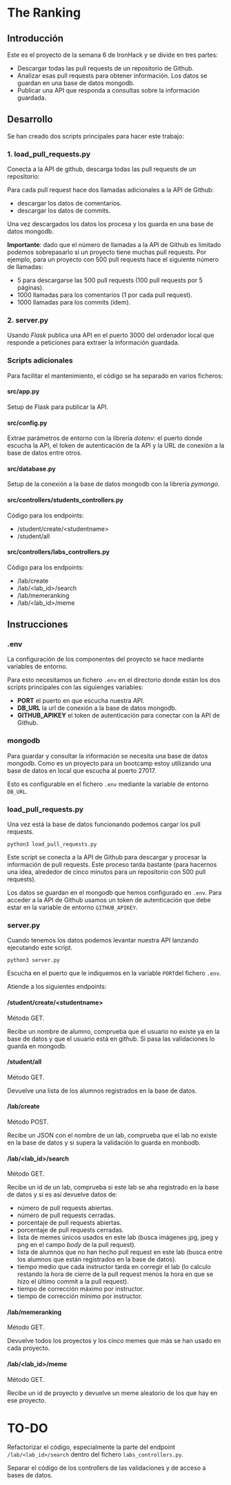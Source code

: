 # The Ranking
## Introducción
Este es el proyecto de la semana 6 de IronHack y se divide en tres partes:
- Descargar todas las pull requests de un repositorio de Github.
- Analizar esas pull requests para obtener información. Los datos se guardan en una base de datos mongodb.
- Publicar una API que responda a consultas sobre la información guardada.

## Desarrollo
Se han creado dos scripts principales para hacer este trabajo:
### 1. load_pull_requests.py
Conecta a la API de github, descarga todas las pull requests de un repositorio:

Para cada pull request hace dos llamadas adicionales a la API de Github:
  * descargar los datos de comentarios.
  * descargar los datos de commits.

Una vez descargados los datos los procesa y los guarda en una base de datos mongodb.

**Importante**: dado que el número de llamadas a la API de Github es limitado podemos sobrepasarlo si un proyecto tiene muchas pull requests.
Por ejemplo, para un proyecto con 500 pull requests hace el siguiente número de llamadas:
  * 5 para descargarse las 500 pull requests (100 pull requests por 5 páginas).
  * 1000 llamadas para los comentarios (1 por cada pull request).
  * 1000 llamadas para los commits (ídem).
  
### 2. server.py 
Usando *Flask* publica una API en el puerto 3000 del ordenador local que responde a peticiones para extraer la información guardada.

### Scripts adicionales
Para facilitar el mantenimiento, el código se ha separado en varios ficheros:
#### src/app.py 

Setup de Flask para publicar la API.
#### src/config.py

Extrae parámetros de entorno con la librería *dotenv*: el puerto donde escucha la API, el token de autenticación de la API y la URL de conexión a la base de datos entre otros.
#### src/database.py 

Setup de la conexión a la base de datos mongodb con la librería *pymongo*.
#### src/controllers/students_controllers.py

Código para los endpoints:
  * /student/create/\<studentname\>
  * /student/all

#### src/controllers/labs_controllers.py

Código para los endpoints:
  * /lab/create
  * /lab/<lab_id>/search
  * /lab/memeranking
  * /lab/<lab_id>/meme

## Instrucciones
### .env
La configuración de los componentes del proyecto se hace mediante variables de entorno.

Para esto necesitamos un fichero ```.env``` en el directorio donde están los dos scripts principales con las siguienges variables:
- **PORT** el puerto en que escucha nuestra API.
- **DB_URL** la url de conexión a la base de datos mongodb.
- **GITHUB_APIKEY** el token de autenticación para conectar con la API de Github.

### mongodb
Para guardar y consultar la información se necesita una base de datos mongodb. Como es un proyecto para un bootcamp estoy utilizando una base de datos en local que escucha al puerto 27017.

Esto es configurable en el fichero ```.env``` mediante la variable de entorno ```DB_URL```. 
### load_pull_requests.py
Una vez está la base de datos funcionando podemos cargar los pull requests.

```python3 load_pull_requests.py```

Este script se conecta a la API de Github para descargar y procesar la información de pull requests. Este proceso tarda bastante (para hacernos una idea, alrededor de cinco minutos para un repositorio con 500 pull requests).

Los datos se guardan en el mongodb que hemos configurado en ```.env```. Para acceder a la API de Github usamos un token de autenticación que debe estar en la variable de entorno ```GITHUB_APIKEY```.
### server.py
Cuando tenemos los datos podemos levantar nuestra API lanzando ejecutando este script.

```python3 server.py```

Escucha en el puerto que le indiquemos en la variable ```PORT```del fichero ```.env```.

Atiende a los siguientes endpoints:
#### /student/create/\<studentname\>

Método GET.

Recibe un nombre de alumno, comprueba que el usuario no existe ya en la base de datos y que el usuario está en github. Si pasa las validaciones lo guarda en mongodb.
#### /student/all

Método GET.

Devuelve una lista de los alumnos registrados en la base de datos.
#### /lab/create

Método POST.

Recibe un JSON con el nombre de un lab, comprueba que el lab no existe en la base de datos y si supera la validación lo guarda en monbodb.
#### /lab/<lab_id>/search

Método GET.

Recibe un id de un lab, comprueba si este lab se aha registrado en la base de datos y si es así devuelve datos de:
  * número de pull requests abiertas.
  * número de pull requests cerradas.
  * porcentaje de pull requests abiertas.
  * porcentaje de pull requests cerradas.
  * lista de memes únicos usados en este lab (busca imágenes jpg, jpeg y png en el campo *body* de la pull request).
  * lista de alumnos que no han hecho pull request en este lab (busca entre los alumnos que están registrados en la base de datos).
  * tiempo medio que cada instructor tarda en corregir el lab (lo calculo restando la hora de cierre de la pull request menos la hora en que se hizo el último commit a la pull request).
  * tiempo de corrección máximo por instructor.
  * tiempo de corrección mínimo por instructor.
#### /lab/memeranking

Método GET.

Devuelve todos los proyectos y los cinco memes que más se han usado en cada proyecto.
#### /lab/<lab_id>/meme

Método GET.

Recibe un id de proyecto y devuelve un meme aleatorio de los que hay en ese proyecto.

# TO-DO

Refactorizar el código, especialmente la parte del endpoint ```/lab/<lab_id>/search``` dentro del fichero ```labs_controllers.py```.

Separar el código de los controllers de las validaciones y de acceso a bases de datos.
